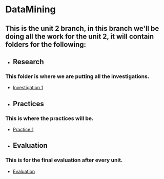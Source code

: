 # DataMining

## This is the unit 2 branch, in this branch we'll be doing all the work for the unit 2, it will contain folders for the following:

* ## Research
### This folder is where we are putting all the investigations.
- [Investigation 1](https://github.com/ThunderboltMonkey/DataMining/tree/unit_2/Unit_2/Investigation)

* ## Practices
### This is where the practices will be.
- [Practice 1](https://github.com/ThunderboltMonkey/DataMining/tree/unit_2/Unit_2/Practices)

* ## Evaluation
### This is for the final evaluation after every unit.
- [Evaluation](https://github.com/ThunderboltMonkey/DataMining/tree/unit_2/Unit_2/Evaluation/u2)
